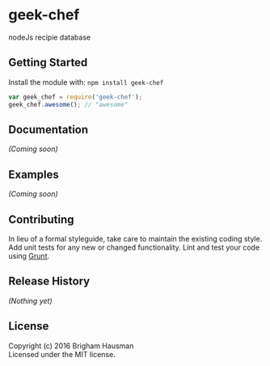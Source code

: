 # geek-chef

nodeJs recipie database

## Getting Started
Install the module with: `npm install geek-chef`

```javascript
var geek_chef = require('geek-chef');
geek_chef.awesome(); // "awesome"
```

## Documentation
_(Coming soon)_

## Examples
_(Coming soon)_

## Contributing
In lieu of a formal styleguide, take care to maintain the existing coding style. Add unit tests for any new or changed functionality. Lint and test your code using [Grunt](http://gruntjs.com/).

## Release History
_(Nothing yet)_

## License
Copyright (c) 2016 Brigham Hausman  
Licensed under the MIT license.

